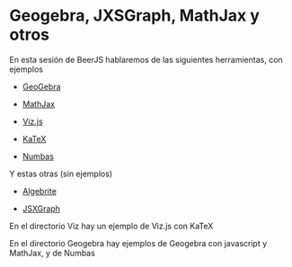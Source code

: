 # Geogebra, JXSGraph, MathJax y otros

En esta sesión de BeerJS hablaremos de las siguientes herramientas, con ejemplos

- [GeoGebra](https://www.geogebra.org)

- [MathJax](https://www.mathjax.org)

- [Viz.js](https://mdaines.github.io/viz.js)

- [KaTeX](https://khan.github.io/KaTeX)

- [Numbas](https://numbas.mathcentre.ac.uk)

Y estas otras (sin ejemplos)

- [Algebrite](http://algebrite.org)

- [JSXGraph](http://jsxgraph.uni-bayreuth.de)

En el directorio Viz hay un ejemplo de Viz.js con KaTeX

En el directorio Geogebra hay ejemplos de Geogebra con javascript y MathJax, y de Numbas
